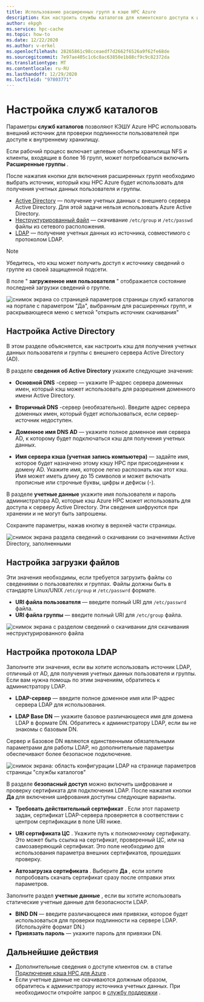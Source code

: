 ```yaml
---
title: Использование расширенных групп в кэше HPC Azure
description: Как настроить службы каталогов для клиентского доступа к целевым объектам хранилища в кэше Azure HPC
author: ekpgh
ms.service: hpc-cache
ms.topic: how-to
ms.date: 12/22/2020
ms.author: v-erkel
ms.openlocfilehash: 28265861c98cceaedf7d2662f6526a9f62fe68de
ms.sourcegitcommit: 7e97ae405c1c6c8ac63850e1b88cf9c9c82372da
ms.translationtype: MT
ms.contentlocale: ru-RU
ms.lasthandoff: 12/29/2020
ms.locfileid: "97803771"
---
```

# <a name="configure-directory-services"></a>Настройка служб каталогов

Параметры **служб каталогов** позволяют КЭШУ Azure HPC использовать внешний источник для проверки подлинности пользователей при доступе к внутреннему хранилищу.

Если рабочий процесс включает целевые объекты хранилища NFS и клиенты, входящие в более 16 групп, может потребоваться включить **Расширенные группы** .

После нажатия кнопки для включения расширенных групп необходимо выбрать источник, который кэш HPC Azure будет использовать для получения учетных данных пользователя и группы.

* [Active Directory](#configure-active-directory) — получение учетных данных с внешнего сервера Active Directory. Для этой задачи нельзя использовать Azure Active Directory.
* [Неструктурированный файл](#configure-file-download) — скачивание `/etc/group` и `/etc/passwd` файлы из сетевого расположения.
* [LDAP](#configure-ldap) — получение учетных данных из источника, совместимого с протоколом LDAP.

> [!NOTE]
> Убедитесь, что кэш может получить доступ к источнику сведений о группе из своей защищенной подсети.<!-- + details/examples -->

В поле " **загруженное имя пользователя** " отображается состояние последней загрузки сведений о группе.

![снимок экрана со страницей параметров страницы служб каталогов на портале с параметром "Да", выбранным для расширенных групп, и раскрывающееся меню с меткой "открыть источник скачивания"](media/directory-services-select-group-source.png)

## <a name="configure-active-directory"></a>Настройка Active Directory

В этом разделе объясняется, как настроить кэш для получения учетных данных пользователя и группы с внешнего сервера Active Directory (AD).

В разделе **сведения об Active Directory** укажите следующие значения:

* **Основной DNS** -сервер — укажите IP-адрес сервера доменных имен, который кэш может использовать для разрешения доменного имени Active Directory.

* **Вторичный DNS** -сервер (необязательно). Введите адрес сервера доменных имен, который будет использоваться, если сервер-источник недоступен.

* **Доменное имя DNS AD** — укажите полное доменное имя сервера AD, к которому будет подключаться кэш для получения учетных данных.

* **Имя сервера кэша (учетная запись компьютера)** — задайте имя, которое будет назначено этому кэшу HPC при присоединении к домену AD. Укажите имя, которое легко распознать как этот кэш. Имя может иметь длину до 15 символов и может включать прописные или строчные буквы, цифры и дефисы (-).

В разделе **учетные данные** укажите имя пользователя и пароль администратора AD, которые кэш Azure HPC может использовать для доступа к серверу Active Directory. Эти сведения шифруются при хранении и не могут быть запрошены.

Сохраните параметры, нажав кнопку в верхней части страницы.

![снимок экрана раздела сведений о скачивании со значениями Active Directory, заполненными](media/group-download-details-ad.png)

## <a name="configure-file-download"></a>Настройка загрузки файлов

Эти значения необходимы, если требуется загрузить файлы со сведениями о пользователях и группах. Файлы должны быть в стандарте Linux/UNIX `/etc/group` и `/etc/passwrd` формате.

* **URI файла пользователя** — введите полный URI для `/etc/passwrd` файла.
* **URI файла группы** — введите полный URI для `/etc/group` файла.

![снимок экрана с разделом сведений о скачивании для скачивания неструктурированного файла](media/group-download-details-file.png)

## <a name="configure-ldap"></a>Настройка протокола LDAP

Заполните эти значения, если вы хотите использовать источник LDAP, отличный от AD, для получения учетных данных пользователя и группы. Если вам нужна помощь по этим значениям, обратитесь к администратору LDAP.

* **LDAP-сервер** — введите полное доменное имя или IP-адрес сервера LDAP для использования. <!-- only one, not up to 3 -->

* **LDAP Base DN** — укажите базовое различающееся имя для домена LDAP в формате DN. Обратитесь к администратору LDAP, если вы не знакомы с базовым DN.

Сервер и Базовое DN являются единственными обязательными параметрами для работы LDAP, но дополнительные параметры обеспечивают более безопасное подключение.

![снимок экрана: область конфигурации LDAP на странице параметров страницы "службы каталогов"](media/group-download-details-ldap.png)

В разделе **безопасный доступ** можно включить шифрование и проверку сертификата для подключения LDAP. После нажатия кнопки **Да** для включения шифрования доступны следующие варианты.

* **Требовать действительный сертификат** . Если этот параметр задан, сертификат LDAP-сервера проверяется в соответствии с центром сертификации в поле URI ниже.

* **URI сертификата ЦС** . Укажите путь к полномочному сертификату. Это может быть ссылка на сертификат, проверенный ЦС, или на самозаверяющий сертификат. Это поле необходимо для использования параметра внешних сертификатов, прошедших проверку.

* **Автозагрузка сертификата** . Выберите **Да** , если хотите попробовать скачать сертификат сразу после отправки этих параметров.

Заполните раздел **учетные данные** , если вы хотите использовать статические учетные данные для безопасности LDAP.

* **BIND DN** — введите различающееся имя привязки, которое будет использоваться для проверки подлинности на сервере LDAP. (Используйте формат DN.)
* **Привязать пароль** — укажите пароль для привязки DN.

## <a name="next-steps"></a>Дальнейшие действия

* Дополнительные сведения о доступе клиентов см. в статье [Подключение кэша HPC для Azure](hpc-cache-mount.md) .
* Если учетные данные не скачиваются должным образом, обратитесь к администратору источника учетных данных. При необходимости откройте запрос в [службу поддержки](hpc-cache-support-ticket.md) .
